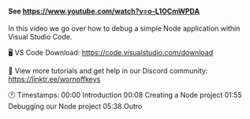 #### See https://www.youtube.com/watch?v=o-L1OCmWPDA

In this video we go over how to debug a simple Node application within Visual Studio Code.

🖥️ VS Code Download:
https://code.visualstudio.com/download

💎 View more tutorials and get help in our Discord community:
https://linktr.ee/wornoffkeys

🕐 Timestamps:
00:00 Introduction
00:08 Creating a Node project
01:55 Debugging our Node project
05:38 Outro
